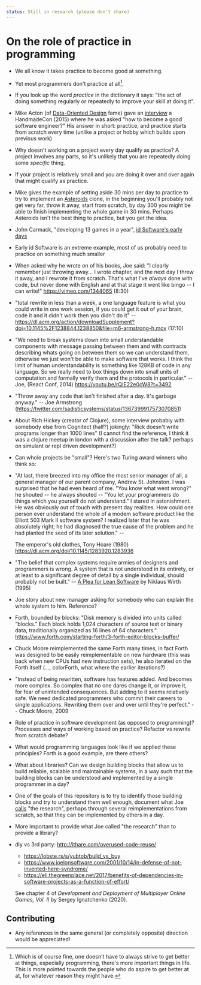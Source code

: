```yaml
---
status: Still in research (please don't share)
---
```


# On the role of practice in programming

- We all know it takes practice to become good at something.

- Yet most programmers don't practice at all[^1].

- If you look up the word *practice* in the dictionary it says: "the act of
  doing something regularly or repeatedly to improve your skill at doing it".

- Mike Acton (of [Data-Oriented
  Design](https://youtube.com/watch?v=rX0ItVEVjHc) fame) gave an
  [interview](https://youtu.be/qWJpI2adCcs?t=3506) a HandmadeCon (2015) where
  he was asked "how to become a good software engineer?" His answer in short:
  practice, and practice starts from scratch every time (unlike a project or
  hobby which builds upon previous work)

- Why doesn't working on a project every day qualify as practice? A project
  involves any parts, so it's unlikely that you are repeatedly doing some
  *specific* thing.

- If your project is relatively small and you are doing it over and over again
  that might qualify as practice.

- Mike gives the example of setting aside 30 mins per day to practice to try to
  implement an [Asteroids](https://en.wikipedia.org/wiki/Asteroids_(video_game))
  clone, in the beginning you'll probably not get very far, throw it away, start
  from scratch, by day 300 you might be able to finish implementing the whole
  game in 30 mins. Perhaps Asteroids isn't the best thing to practice, but you
  get the idea.

- John Carmack, "developing 13 games in a year", [id Software's early
  days](https://youtu.be/IzqdZAYcwfY?t=540)

- Early id Software is an extreme example, most of us probably need to practice
  on something much smaller

- When asked why he wrote on of his books, Joe said: "I clearly remember just
  throwing away... I wrote chapter, and the next day I threw it away, and I
  rewrote it from scratch. That's what I've *always* done with code, but never
  done with English and at that stage it went like bingo -- I can write!"
  https://vimeo.com/1344065 (8:30)

- "total rewrite in less than a week, a one language feature is what you could
  write in one work session, if you could get it out of your brain, code it and
  it didn't work then you didn't do it" --
  https://dl.acm.org/action/downloadSupplement?doi=10.1145%2F1238844.1238850&file=m6-armstrong-h.mov
  (17:10)

- "We need to break systems down into small understandable components with
  message passing between them and with contracts describing whats going on
  between them so we can understand them, otherwise we just won't be able to
  make software that works. I think the limit of human understandability is
  something like 128KB of code in any language. So we really need to box things
  down into small units of computation and formally verify them and the
  protocols in particular." -- Joe, (React Conf, 2014)
  https://youtu.be/rQIE22e0cW8?t=3492

- "Throw away any code that isn't finished after a day. It's garbage anyway." --
  Joe Armstrong (https://twitter.com/sadisticsystems/status/1367399917573070851)

- About Rich Hickey (creator of Clojure), some interview probably with somebody
  else from Cognitect (half?) jokingly: "Rick doesn't write programs longer than
  1000 lines" (I cannot find the reference, I think it was a clojure meetup in
  london with a discussion after the talk? perhaps on simulant or repl driven
  development?)

- Can whole projects be "small"? Here's two Turing award winners who think so:

- "At last, there breezed into my office the most senior manager of all, a
  general manager of our parent company, Andrew St. Johnston. I was surprised
  that he had even heard of me. "You know what went wrong?" he shouted -- he
  always shouted -- "You let your programmers do things which you yourself do
  not understand." I stared in astonishment. He was obviously out of touch with
  present day realities. How could one person ever understand the whole of a
  modem software product like the Elliott 503 Mark II software system? I
  realized later that he was absolutely right; he had diagnosed the true cause
  of the problem and he had planted the seed of its later solution." --

  The emperor's old clothes, Tony Hoare (1980)
  https://dl.acm.org/doi/10.1145/1283920.1283936

- "The belief that complex systems require armies of designers and programmers
  is wrong. A system that is not understood in its entirety, or at least to a
  significant degree of detail by a single individual, should probably not be
  built." -- [A Plea for Lean Software](https://cr.yp.to/bib/1995/wirth.pdf) by
  Niklaus Wirth (1995)

- Joe story about new manager asking for somebody who can explain the whole
  system to him. Reference?

- Forth, bounded by blocks: "Disk memory is divided into units called “blocks.”
  Each block holds 1,024 characters of source text or binary data, traditionally
  organized as 16 lines of 64 characters."
  https://www.forth.com/starting-forth/3-forth-editor-blocks-buffer/

- Chuck Moore reimplemented the same Forth many times, in fact Forth was
  designed to be easily reimplementable on new hardware (this was back when new
  CPUs had new instruction sets), he also iterated on the Forth itself (...,
  colorForth, what where the earlier iterations?)

- "Instead of being rewritten, software has features added. And becomes
  more complex. So complex that no one dares change it, or improve it,
  for fear of unintended consequences. But adding to it seems relatively
  safe. We need dedicated programmers who commit their careers to single
  applications. Rewriting them over and over until they're perfect." --
  Chuck Moore, 2009

- Role of practice in software development (as opposed to programming)?
  Processes and ways of working based on practice? Refactor vs rewrite from
  scratch debate?

- What would programming languages look like if we applied these principles?
  Forth is a good example, are there others?

- What about libraries? Can we design building blocks that allow us to build
  reliable, scalable and maintainable systems, in a way such that the building
  blocks can be understood and implemented by a single programmer in a day?

- One of the goals of this repository is to try to identify those building
  blocks and try to understand them well enough, document what Joe
  [calls](https://youtu.be/h8nmzPh5Npg?t=1302) "the research", perhaps through
  several reimplementations from scratch, so that they can be implemented by
  others in a day.

- More important to provide what Joe called "the research" than to provide a library?

- diy vs 3rd party: http://ithare.com/overused-code-reuse/
  + https://lobste.rs/s/yubtob/build_vs_buy
  + https://www.joelonsoftware.com/2001/10/14/in-defense-of-not-invented-here-syndrome/
  + https://eli.thegreenplace.net/2017/benefits-of-dependencies-in-software-projects-as-a-function-of-effort/

  See chapter 4 of *Development and Deployment of Multiplayer Online Games, Vol.
  II* by Sergey Ignatchenko (2020).


## Contributing

* Any references in the same general (or completely opposite) direction would be
  appreciated!

[^1]: Which is of course fine, one doesn't have to always strive to get better
    at things, especially programming, there's more important things in life.
    This is more pointed towards the people who do aspire to get better at at,
    for whatever reason they might have.
